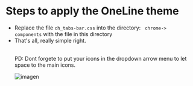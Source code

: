 # Steps to apply the OneLine theme

<ul><li>Replace the file <code>ch_tabs-bar.css</code> into the directory: <code> chrome-> components</code> with the file in this directory</li>
  <li>That's all, really simple right. </li></br>
  
PD: Dont forgete to put your icons in the dropdown arrow menu to let space to the main icons.

![imagen](https://user-images.githubusercontent.com/22057609/160184709-a8419c58-0a53-46bf-a852-0a7f44904a93.png)
